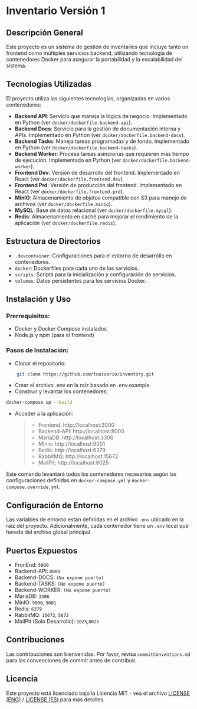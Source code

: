 
# Inventario Versión 1

## Descripción General
Este proyecto es un sistema de gestión de inventarios que incluye tanto un frontend como múltiples servicios backend, utilizando tecnología de contenedores Docker para asegurar la portabilidad y la escalabilidad del sistema.

## Tecnologías Utilizadas
El proyecto utiliza las siguientes tecnologías, organizadas en varios contenedores:

- **Backend API**: Servicio que maneja la lógica de negocio. Implementado en Python (ver `docker/dockerfile.backend-api`).
- **Backend Docs**: Servicio para la gestión de documentación interna y APIs. Implementado en Python (ver `docker/dockerfile.backend-docs`).
- **Backend Tasks**: Maneja tareas programadas y de fondo. Implementado en Python (ver `docker/dockerfile.backend-tasks`).
- **Backend Worker**: Procesa tareas asíncronas que requieren más tiempo de ejecución. Implementado en Python (ver `docker/dockerfile.backend-worker`).
- **Frontend Dev**: Versión de desarrollo del frontend. Implementado en React (ver `docker/dockerfile.frontend.dev`).
- **Frontend Prd**: Versión de producción del frontend. Implementado en React (ver `docker/dockerfile.frontend.prd`).
- **MinIO**: Almacenamiento de objetos compatible con S3 para manejo de archivos (ver `docker/dockerfile.minio`).
- **MySQL**: Base de datos relacional (ver `docker/dockerfile.mysql`).
- **Redis**: Almacenamiento en caché para mejorar el rendimiento de la aplicación (ver `docker/dockerfile.redis`).

## Estructura de Directorios
- `.devcontainer`: Configuraciones para el entorno de desarrollo en contenedores.
- `docker`: Dockerfiles para cada uno de los servicios.
- `scripts`: Scripts para la inicialización y configuración de servicios.
- `volumes`: Datos persistentes para los servicios Docker.

## Instalación y Uso
### Prerrequisitos:
* Docker y Docker Compose instalados
* Node.js y npm (para el frontend)

### Pasos de Instalación:
* Clonar el repositorio:
```bash
    git clone https://github.com/tuusuario/inventory.git
```

* Crear el archivo .env en la raíz basado en .env.example.
* Construir y levantar los contenedores:
```bash
docker-compose up --build
```
* Acceder a la aplicación:
    > * Frontend: http://localhost:3000
    > * Backend-API: http://localhost:8000
    > * MariaDB: http://localhost:3306
    > * MInio: http://localhost:9001
    > * Redis: http://localhost:6379
    > * RabbitMQ: http://localhost:15672
    > * MailPit: http://localhost:8025

Este comando levantará todos los contenedores necesarios según las configuraciones definidas en `docker-compose.yml` y `docker-compose.override.yml`.

## Configuración de Entorno
Las variables de entorno están definidas en el archivo `.env` ubicado en la raíz del proyecto. Adicionalmente, cada contenedor tiene un `.env` local que hereda del archivo global principal.

## Puertos Expuestos
* FronEnd: `5000`
* Backend-API: `8000`
* Backend-DOCS: `(No expone puerto)`
* Backend-TASKS: `(No expone puerto)`
* Backend-WORKER: `(No expone puerto)`
* MariaDB: `3306`
* MinIO: `9000`, `9001`
* Redis: `6379`
* RabbitMQ: `15672`, `5672`
* MailPit (Solo Desarrollo): `1025`,`8025`

## Contribuciones
Las contribuciones son bienvenidas. Por favor, revisa `commitConventions.md` para las convenciones de commit antes de contribuir.

## Licencia
Este proyecto está licenciado bajo la Licencia MIT - vea el archivo [LICENSE (ENG)](LICENSE.md) / [LICENSE (ES)](LICENSE_ES.md) para más detalles.
